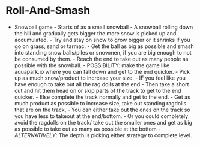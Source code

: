 # Roll-And-Smash
 - Snowball game     - Starts of as a small snowball     - A snowball rolling down the hill and gradually gets bigger the more snow is picked up and accumulated.     - Try and stay on snow to grow bigger or it shrinks if you go on grass, sand or tarmac.      - Get the ball as big as possible and smash into standing snow balls/piles or snowmen, if you are big enough to not be consumed by them.     - Reach the end to take out as many people as possible with the snowball.     - POSSIBILITY: make the game like aquapark.io where you can fall down and get to the end quicker.         - Pick up as much snow/product to increase your size.         - IF you feel like you have enough to take out all the rag dolls at the end             - Then take a short cut and hit them head on or skip parts of the track to get to the end quicker.         - Else complete the track normally and get to the end.             - Get as much product as possible to increase size, take out standing ragdolls that are on the track,             - You can either take out the ones on the track so you have less to takeout at the end/bottom.             - Or you could completely avoid the ragdolls on the track/ take out the smaller ones and get as big as possible to take out as many as possible at the bottom         - *ALTERNATIVELY*: The depth is picking either strategy to complete level.

